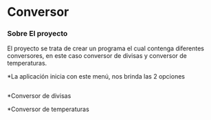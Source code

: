 <!DOCTYPE html><html><head><meta charset="utf-8"></head><body id="preview">
<h1 class="code-line" data-line-start=0 data-line-end=1><a id="Conversor_0"></a>Conversor</h1>
<h3 class="code-line" data-line-start=2 data-line-end=3><a id="Sobre_El_proyecto_2"></a>Sobre El proyecto</h3>
<p class="has-line-data" data-line-start="4" data-line-end="5">El proyecto se trata de crear un programa el cual contenga diferentes conversores, en este caso conversor de divisas y conversor de temperaturas.</p>
<p class="has-line-data" data-line-start="6" data-line-end="7">*La aplicación inicia con este menú, nos brinda las 2 opciones</p>
<p class="has-line-data" data-line-start="8" data-line-end="9"><img src="https://i.ibb.co/hKXcRqQ/menu1.jpg" alt=""></p>
<p class="has-line-data" data-line-start="11" data-line-end="13">*Conversor de divisas<br>
<img src="https://i.ibb.co/8g4Q3LQ/c1.jpg" alt=""></p>
<p class="has-line-data" data-line-start="15" data-line-end="17">*Conversor de temperaturas<br>
<img src="https://i.ibb.co/569X6f5/temperatura.jpg" alt=""></p>
</body></html>

